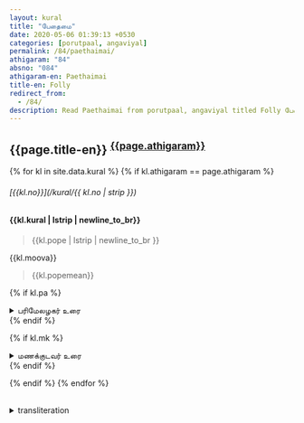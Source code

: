 ```yaml
---
layout: kural
title: "பேதைமை"
date: 2020-05-06 01:39:13 +0530
categories: [porutpaal, angaviyal]
permalink: /84/paethaimai/
athigaram: "84"
absno: "084"
athigaram-en: Paethaimai
title-en: Folly
redirect_from:
  - /84/
description: Read Paethaimai from porutpaal, angaviyal titled Folly பேதைமை
---
```


## {{page.title-en}} <sup><a href="#transliteration">{{page.athigaram}}</a></sup>

{% for kl in site.data.kural %}
{% if kl.athigaram == page.athigaram %}

###### [{{kl.no}}](/kural/{{ kl.no | strip }})

<h4> {{kl.kural | lstrip | newline_to_br}} </h4> 
 
> {{kl.pope | lstrip | newline_to_br }} 

{{kl.moova}} 

> {{kl.popemean}} 

{% if kl.pa %}
<details>
  <summary > பரிமேலழகர் உரை </summary>
      {{kl.pa | replace: "விளக்கம்", "<br><strong><em>  விளக்கம்: </em></strong><br>" }}
</details>
{% endif %}

{% if kl.mk %}
<details>
  <summary > மணக்குடவர் உரை </summary>
      {{kl.mk | replace:"(இ - ள்.)","<strong><em>(இதன் பொருள்)</em></strong>" | replace:"(எ - று)","<br><strong><em>(என்றவாறு)</em></strong>"}}
</details>
{% endif %}

{% endif %}
{% endfor %}

<br>
<details class = "trans">
<summary id="transliteration"> transliteration</summary>

{%- for kl in site.data.kural -%}
{%- if page.athigaram == kl.athigaram -%} 

<p>{{kl.number}} {{kl.transliteration | newline_to_br}}</p>

{%- endif -%}
{%- endfor -%}

</details>